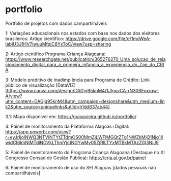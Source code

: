 # portfolio
Portfolio de projetos com dados campartilháveis

1: Variações educacionais nos estados com base nos dados dos eleitores brasileiros:
Artigo científico: https://drive.google.com/file/d/1moWeA-IablU3J1HV7iwuuMfqjC8YxToC/view?usp=sharing

2: Artigo científico Programa Criança Alagoana:
    https://www.researchgate.net/publication/365276270_Uma_solucao_de_relacionamento_digital_para_a_primeira_infancia_a_experiencia_do_Zap_do_CRIA

3: Modelo preditivo de inadimplência para Programa de Crédito: 
Link público de visualização [DataVIZ] [https://www.canva.com/design/DAGjg95knM4/1JIgxvCA-rN30RFoxrqw-A/view?utm_content=DAGjg95knM4&utm_campaign=designshare&utm_medium=link2&utm_source=uniquelinks&utlId=h1dd637ab44]

  3.1: Mapa disponível em: https://guipavieira.github.io/portfolio/

4: Painel de monitoramento da Plataforma Alagoas+Digital: 
https://app.powerbi.com/view?r=eyJrIjoiNWQ3NTViNTYtZTdmOS00MmZjLWFlMGQtZTg1NWZkMjQ1Njg1IiwidCI6ImNlMTdiNDVkLThmYjctNGYwMy05ZjRlLTYxMTBkMTAzZGI3NiJ9

5: Painel de monitoramento do Programa Criança Alagoana (Destaque no XI Congresso Consad de Gestão Pública):
https://cria.al.gov.br/painel

6: Painel de monitoramento de uso do SEI Alagoas
[dados pessoais não compartilháveis]
